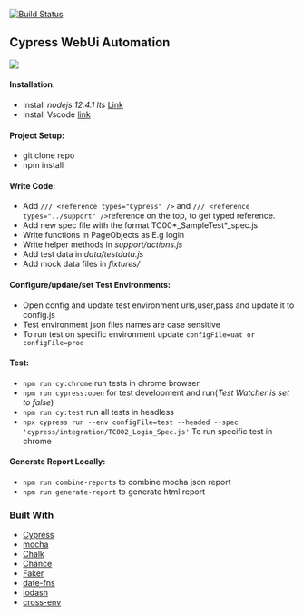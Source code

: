 [![Build Status](https://github.com/dipjyotimetia/CypressTest/workflows/CypressCI/badge.svg)](https://github.com/dipjyotimetia/CypressTest/actions)

## Cypress WebUi Automation

<img src="https://cloud.githubusercontent.com/assets/1268976/20607953/d7ae489c-b24a-11e6-9cc4-91c6c74c5e88.png">

#### Installation:

- Install _nodejs 12.4.1 lts_ [Link](https://nodejs.org/en/download/)
- Install Vscode [link](https://code.visualstudio.com/download)

#### Project Setup:

- git clone repo
- npm install

#### Write Code:

- Add `/// <reference types="Cypress" />` and `/// <reference types="../support" />`reference on the top, to get typed reference.
- Add new spec file with the format TC00*\_SampleTest*\_spec.js
- Write functions in PageObjects as E.g login
- Write helper methods in _support/actions.js_
- Add test data in _data/testdata.js_
- Add mock data files in _fixtures/_

#### Configure/update/set Test Environments:

- Open config and update test environment urls,user,pass and update it to config.js
- Test environment json files names are case sensitive
- To run test on specific environment update `configFile=uat or configFile=prod`

#### Test:

- `npm run cy:chrome` run tests in chrome browser
- `npm run cypress:open` for test development and run(_Test Watcher is set to false_)
- `npm run cy:test` run all tests in headless
- `npx cypress run --env configFile=test --headed --spec 'cypress/integration/TC002_Login_Spec.js'` To run specific test in chrome

#### Generate Report Locally:

- `npm run combine-reports` to combine mocha json report
- `npm run generate-report` to generate html report

### Built With

- [Cypress](https://docs.cypress.io/guides/overview/why-cypress.html)
- [mocha](https://github.com/mochajs/mocha)
- [Chalk](https://github.com/chalk/chalk)
- [Chance](https://github.com/chancejs/chancejs)
- [Faker](https://github.com/marak/Faker.js/)
- [date-fns](https://github.com/date-fns/date-fns)
- [lodash](https://github.com/lodash/lodash)
- [cross-env](https://github.com/kentcdodds/cross-env)
  <!-- https://hackernoon.com/cypress-io-docker-the-ultimate-e2e-stack-a20ee25654b1 -->

<!-- https://medium.freecodecamp.org/how-to-test-your-frontend-with-the-cypress-io-framework-f048070f4330 -->

<!-- [![Debugging](http://img.youtube.com/vi/H0XScE08hy/0.jpg)](https://www.youtube.com/watch?v=H0XScE08hy8&feature=youtu.be) -->
